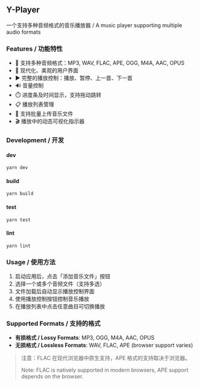 ## Y-Player

一个支持多种音频格式的音乐播放器 / A music player supporting multiple audio formats

### Features / 功能特性

- 🎵 支持多种音频格式：MP3, WAV, FLAC, APE, OGG, M4A, AAC, OPUS
- 🎨 现代化、美观的用户界面
- ▶️ 完整的播放控制：播放、暂停、上一首、下一首
- 🔊 音量控制
- ⏱️ 进度条及时间显示，支持拖动跳转
- 📋 播放列表管理
- 📁 支持批量上传音乐文件
- 🎬 播放中的动态可视化指示器

### Development / 开发

#### dev

`yarn dev`

#### build

`yarn build`

#### test

`yarn test`

#### lint

`yarn lint`

### Usage / 使用方法

1. 启动应用后，点击「添加音乐文件」按钮
2. 选择一个或多个音频文件（支持多选）
3. 文件加载后自动显示播放控制界面
4. 使用播放控制按钮控制音乐播放
5. 在播放列表中点击任意曲目可切换播放

### Supported Formats / 支持的格式

- **有损格式 / Lossy Formats**: MP3, OGG, M4A, AAC, OPUS
- **无损格式 / Lossless Formats**: WAV, FLAC, APE (browser support varies)

> 注意：FLAC 在现代浏览器中原生支持，APE 格式的支持取决于浏览器。
>
> Note: FLAC is natively supported in modern browsers, APE support depends on the browser.

